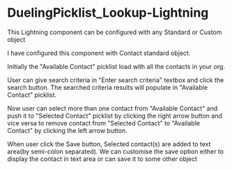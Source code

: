 # DuelingPicklist_Lookup-Lightning

This Lightning component can be configured with any Standard or Custom object

I have configured this component with Contact standard object.

Initially the "Available Contact" picklist load with all the contacts in your org.

User can give search criteria in "Enter search criteria" textbox and click the search button. 
The searched criteria results will populate in "Available Contact" picklist.

Now user can select more than one contact from "Available Contact" and push it to "Selected Contact" picklist by clicking the right arrow
button and vice versa to remove contact from "Selected Contact" to "Available Contact" by clicking the left arrow button.

When user click the Save button, Selected contact(s) are added to text area(by semi-colon separated).
We can customise the save option either to display the contact in text area or can save it to some other object
